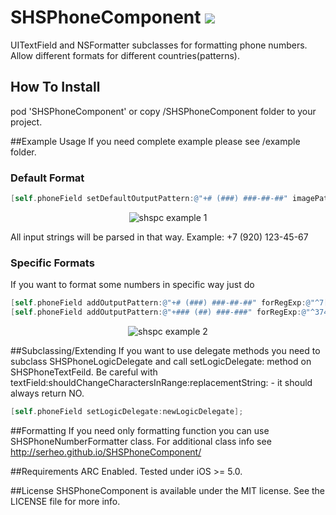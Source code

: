 SHSPhoneComponent <a href="https://travis-ci.org/Serheo/SHSPhoneComponent"><img src="https://travis-ci.org/Serheo/SHSPhoneComponent.png"/></a>
=================

UITextField and NSFormatter subclasses for formatting phone numbers. Allow different formats for different countries(patterns).

## How To Install
pod 'SHSPhoneComponent' or copy /SHSPhoneComponent folder to your project.

##Example Usage
If you need complete example please see /example folder.

### Default Format
``` objective-c
[self.phoneField setDefaultOutputPattern:@"+# (###) ###-##-##" imagePath:nil];
```
<p align="center">
  <img src="http://serheo.github.io/SHSPhoneComponent/readme/r1.jpg" alt="shspc example 1"/>
</p>
All input strings will be parsed in that way. 
Example: +7 (920) 123-45-67

### Specific Formats
If you want to format some numbers in specific way just do
``` objective-c
[self.phoneField addOutputPattern:@"+# (###) ###-##-##" forRegExp:@"^7[0-689]\\d*$" imagePath:@"flagRU"];
[self.phoneField addOutputPattern:@"+### (##) ###-###" forRegExp:@"^374\\d*$" imagePath:@"flagAM"];
```
<p align="center">
  <img src="http://serheo.github.io/SHSPhoneComponent/readme/r2.jpg" alt="shspc example 2"/>
</p>

##Subclassing/Extending
If you want to use delegate methods you need to subclass SHSPhoneLogicDelegate
 and call setLogicDelegate: method on SHSPhoneTextFeild.
Be careful with textField:shouldChangeCharactersInRange:replacementString: - it should always return NO.
``` objective-c
[self.phoneField setLogicDelegate:newLogicDelegate];
```

##Formatting
If you need only formatting function you can use SHSPhoneNumberFormatter class. 
For additional class info see http://serheo.github.io/SHSPhoneComponent/

##Requirements
ARC Enabled.
Tested under iOS >= 5.0.

##License
SHSPhoneComponent is available under the MIT license. See the LICENSE file for more info.

